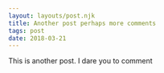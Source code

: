 ```yaml
---
layout: layouts/post.njk
title: Another post perhaps more comments
tags: post
date: 2018-03-21
---
```


This is another post. I dare you to comment
